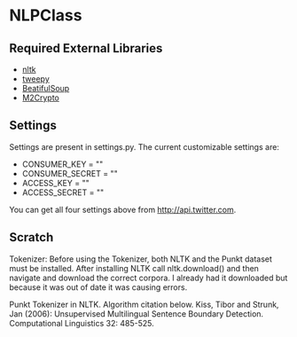 NLPClass
========

Required External Libraries
--------

- [nltk](http://nltk.org/)
- [tweepy](https://github.com/tweepy/tweepy)
- [BeatifulSoup](http://www.crummy.com/software/BeautifulSoup/)
- [M2Crypto](http://chandlerproject.org/Projects/MeTooCrypto)

Settings
--------

Settings are present in settings.py. The current customizable settings are:

* CONSUMER_KEY = ""
* CONSUMER_SECRET = ""
* ACCESS_KEY = ""
* ACCESS_SECRET = ""

You can get all four settings above from <http://api.twitter.com>.


Scratch
--------

Tokenizer:
Before using the Tokenizer, both NLTK and the Punkt dataset must be
installed. After installing NLTK call nltk.download() and then navigate
and download the correct corpora. I already had it downloaded but 
because it was out of date it was causing errors.

Punkt Tokenizer in NLTK. Algorithm citation below.
Kiss, Tibor and Strunk, Jan (2006): Unsupervised Multilingual Sentence
  Boundary Detection.  Computational Linguistics 32: 485-525.